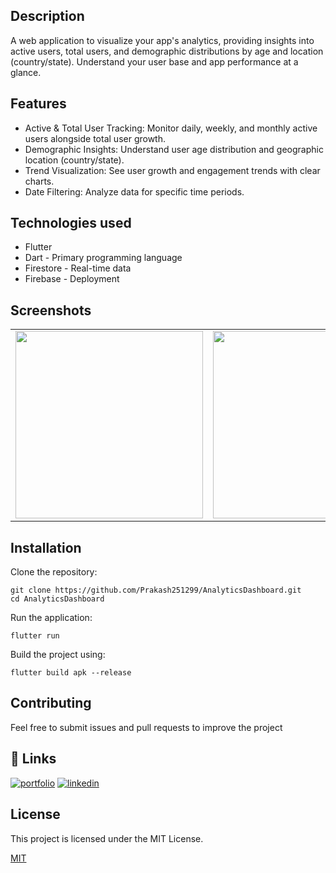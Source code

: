 
## Description
A web application to visualize your app's analytics, providing insights into active users, total users, and demographic distributions by age and location (country/state). Understand your user base and app performance at a glance.
## Features
- Active & Total User Tracking: Monitor daily, weekly, and monthly active users alongside total user growth.
- Demographic Insights: Understand user age distribution and geographic location (country/state).
- Trend Visualization: See user growth and engagement trends with clear charts.
- Date Filtering: Analyze data for specific time periods.
## Technologies used
- Flutter
- Dart - Primary programming language
- Firestore - Real-time data
- Firebase - Deployment


## Screenshots

<div>
  <table>
    <tr>
      <td><img src="https://github.com/user-attachments/assets/98b6b9c6-7ecf-46d1-9f85-ec2a4492bf04" width="300"></td>
      <td><img src="https://github.com/user-attachments/assets/489cb35d-2ade-4311-829c-004bb8c01a10" width="300"></td>
    </tr>
  </table>
</div>



## Installation
Clone the repository:

`git clone https://github.com/Prakash251299/AnalyticsDashboard.git`  
`cd AnalyticsDashboard`


Run the application:

`flutter run`

Build the project using:

`flutter build apk --release`
## Contributing
Feel free to submit issues and pull requests to improve the project
## 🔗 Links
[![portfolio](https://img.shields.io/badge/my_portfolio-000?style=for-the-badge&logo=ko-fi&logoColor=white)](https://github.com/Prakash251299)
[![linkedin](https://img.shields.io/badge/linkedin-0A66C2?style=for-the-badge&logo=linkedin&logoColor=white)](https://www.linkedin.com/in/prakash-pratap-singh)


## License
This project is licensed under the MIT License.


[MIT](https://choosealicense.com/licenses/mit/)
